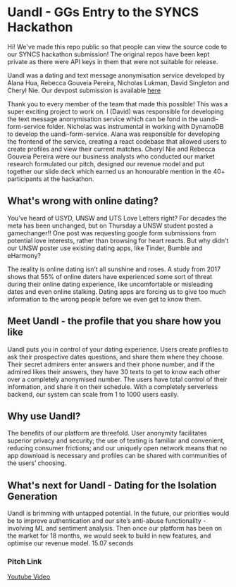 # UandI - GGs Entry to the SYNCS Hackathon

Hi! We've made this repo public so that people can view the source code to our SYNCS hackathon submission! The original repos have been kept private as there were API keys in them that were not suitable for release. 

UandI was a dating and text message anonymisation service developed by Alana Hua, Rebecca Gouveia Pereira, Nicholas Lukman, David Singleton and Cheryl Nie. Our devpost submission is available [here](https://devpost.com/software/uandi-dating-for-the-isolation-generation)

Thank you to every member of the team that made this possible! This was a super exciting project to work on. I (David) was responsible for developing the text message anonymisation service which can be fond in the uandi-form-service folder. Nicholas was instrumental in working with DynamoDB to develop the uandi-form-service. Alana was responsible for developing the frontend of the service, creating a react codebase that allowed users to create profiles and view their current matches. Cheryl Nie and Rebecca Gouveia Pereira were our business analysts who conducted our market research formulated our pitch, designed our revenue model and put together our slide deck which earned us an honourable mention in the 40+ participants at the hackathon.

## What's wrong with online dating?

You’ve heard of USYD, UNSW and UTS Love Letters right? For decades the meta has been unchanged, but on Thursday a UNSW student posted a gamechanger!! One post was requesting google form submissions from potential love interests, rather than browsing for heart reacts. But why didn’t our UNSW poster use existing dating apps, like Tinder, Bumble and eHarmony?

The reality is online dating isn’t all sunshine and roses. A study from 2017 shows that 55% of online daters have experienced some sort of threat during their online dating experience, like uncomfortable or misleading dates and even online stalking. Dating apps are forcing us to give too much information to the wrong people before we even get to know them.

## Meet UandI - the profile that you share how you like

UandI puts you in control of your dating experience. Users create profiles to ask their prospective dates questions, and share them where they choose. Their secret admirers enter answers and their phone number, and if the admired likes their answers, they have 30 texts to get to know each other over a completely anonymised number. The users have total control of their information, and share it on their schedule. With a completely serverless backend, our system can scale from 1 to 1000 users easily.

## Why use UandI?

The benefits of our platform are threefold.  User anonymity facilitates superior privacy and security; the use of texting is familiar and convenient, reducing consumer frictions; and our uniquely open network means that no app download is necessary and profiles can be shared with communities of the users’ choosing.

## What's next for UandI - Dating for the Isolation Generation

UandI is brimming with untapped potential. In the future, our priorities would be to improve authentication and our site’s anti-abuse functionality - involving ML and sentiment analysis. Then once our platform has been on the market for 18 months, we would seek to build in new features, and optimise our revenue model.
15.07 seconds

### Pitch Link
[Youtube Video](https://www.youtube.com/watch?v=mbRtalePBlU&feature=youtu.be)
